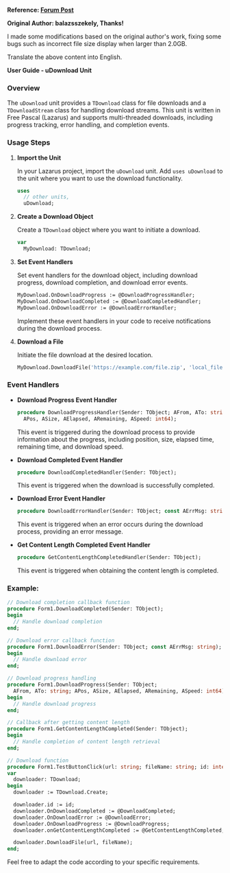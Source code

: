 **Reference: [Forum Post](https://forum.lazarus.freepascal.org/index.php/topic,52773.msg389901.html#msg389901)**

**Original Author: balazsszekely, Thanks!**

I made some modifications based on the original author's work, fixing some bugs such as incorrect file size display when larger than 2.0GB.

Translate the above content into English.



**User Guide - uDownload Unit**


### Overview

The `uDownload` unit provides a `TDownload` class for file downloads and a `TDownloadStream` class for handling download streams. This unit is written in Free Pascal (Lazarus) and supports multi-threaded downloads, including progress tracking, error handling, and completion events.

### Usage Steps

1. **Import the Unit**

   In your Lazarus project, import the `uDownload` unit. Add `uses uDownload` to the unit where you want to use the download functionality.

   ```pascal
   uses
     // other units,
     uDownload;
   ```

2. **Create a Download Object**

   Create a `TDownload` object where you want to initiate a download.

   ```pascal
   var
     MyDownload: TDownload;
   ```

3. **Set Event Handlers**

   Set event handlers for the download object, including download progress, download completion, and download error events.

   ```pascal
   MyDownload.OnDownloadProgress := @DownloadProgressHandler;
   MyDownload.OnDownloadCompleted := @DownloadCompletedHandler;
   MyDownload.OnDownloadError := @DownloadErrorHandler;
   ```

   Implement these event handlers in your code to receive notifications during the download process.

4. **Download a File**

   Initiate the file download at the desired location.

   ```pascal
   MyDownload.DownloadFile('https://example.com/file.zip', 'local_file.zip');
   ```

### Event Handlers

- **Download Progress Event Handler**

  ```pascal
  procedure DownloadProgressHandler(Sender: TObject; AFrom, ATo: string;
    APos, ASize, AElapsed, ARemaining, ASpeed: int64);
  ```

  This event is triggered during the download process to provide information about the progress, including position, size, elapsed time, remaining time, and download speed.

- **Download Completed Event Handler**

  ```pascal
  procedure DownloadCompletedHandler(Sender: TObject);
  ```

  This event is triggered when the download is successfully completed.

- **Download Error Event Handler**

  ```pascal
  procedure DownloadErrorHandler(Sender: TObject; const AErrMsg: string);
  ```

  This event is triggered when an error occurs during the download process, providing an error message.

- **Get Content Length Completed Event Handler**

  ```pascal
  procedure GetContentLengthCompletedHandler(Sender: TObject);
  ```

  This event is triggered when obtaining the content length is completed.

### Example:

```pascal
// Download completion callback function
procedure Form1.DownloadCompleted(Sender: TObject);
begin
  // Handle download completion
end;

// Download error callback function
procedure Form1.DownloadError(Sender: TObject; const AErrMsg: string);
begin
  // Handle download error
end;

// Download progress handling
procedure Form1.DownloadProgress(Sender: TObject;
  AFrom, ATo: string; APos, ASize, AElapsed, ARemaining, ASpeed: int64);
begin
  // Handle download progress
end;

// Callback after getting content length
procedure Form1.GetContentLengthCompleted(Sender: TObject);
begin
  // Handle completion of content length retrieval
end;

// Download function
procedure Form1.TestButtonClick(url: string; fileName: string; id: integer);
var
  downloader: TDownload;
begin
  downloader := TDownload.Create;

  downloader.id := id;
  downloader.OnDownloadCompleted := @DownloadCompleted;
  downloader.OnDownloadError := @DownloadError;
  downloader.OnDownloadProgress := @DownloadProgress;
  downloader.onGetContentLengthCompleted := @GetContentLengthCompleted;

  downloader.DownloadFile(url, fileName);
end;
```

Feel free to adapt the code according to your specific requirements.